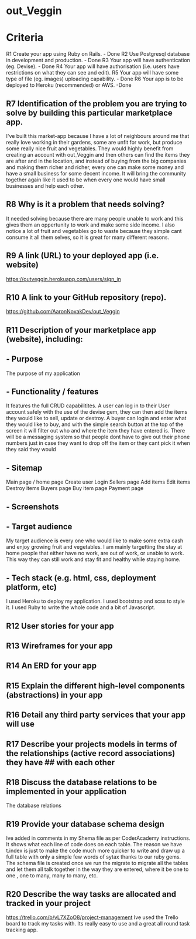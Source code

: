 # out_Veggin

# Criteria
R1 Create your app using Ruby on Rails. - Done
R2 Use Postgresql database in development and production. - Done
R3 Your app will have authentication (eg. Devise). - Done
R4 Your app will have authorisation (i.e. users have restrictions on what they can see and edit).
R5 Your app will have some type of file (eg. images) uploading capability. - Done
R6 Your app is to be deployed to Heroku (recommended) or AWS. -Done
## R7 Identification of the problem you are trying to solve by building this particular marketplace app.

I've built this market-app because I have a lot of neighbours around me that really love working in their gardens, some are unfit for work, but produce some really nice fruit and vegetables.
They would highly benefit from creating an account with out_Veggin and then others can find the items they are after and in the location, and instead of buying from the big companies and making them richer and richer, every one can make some money and have a small business for some decent income. It will bring the community together again like it used to be when every one would have small businesses and help each other.

## R8 Why is it a problem that needs solving?

It needed solving because there are many people unable to work and this gives them an oppertunity to work and make some side income.
I also notice a lot of fruit and vegetables go to waste because they simple cant consume it all them selves, so it is great for many different reasons.

## R9 A link (URL) to your deployed app (i.e. website)

https://outveggin.herokuapp.com/users/sign_in

## R10 A link to your GitHub repository (repo).

https://github.com/AaronNovakDev/out_Veggin

## R11 Description of your marketplace app (website), including:
## - Purpose
The purpose of my application 

## - Functionality / features
It features the full CRUD capabilitites.
A user can log in to their User account safely with the use of the devise gem, they can then add the items they would like to sell, update or destroy.
A buyer can login and enter what they would like to buy, and with the simple search button at the top of the screen it will filter out who and where the item they have entered is.
There will be a messaging system so that people dont have to give out their phone numbers just in case they want to drop off the item or they cant pick it when they said they would

## - Sitemap
Main page / home page
Create user
Login
Sellers page
Add items
Edit items
Destroy items
Buyers page
Buy item page
Payment page
## - Screenshots

## - Target audience
My target audience is every one who would like to make some extra cash and enjoy growing fruit and vegetables. I am mainly targetting the stay at home people that either have no work, are out of work, or unable to work. This way they can still work and stay fit and healthy while staying home.

## - Tech stack (e.g. html, css, deployment platform, etc)
I used Heroku to deploy my application.
I used bootstrap and scss to style it.
I used Ruby to write the whole code and a bit of Javascript.

## R12 User stories for your app

## R13 Wireframes for your app

## R14 An ERD for your app

## R15 Explain the different high-level components (abstractions) in your app

## R16 Detail any third party services that your app will use

## R17 Describe your projects models in terms of the relationships (active record associations) they have ## with each other

## R18 Discuss the database relations to be implemented in your application

The database relations

## R19 Provide your database schema design

Ive added in comments in my Shema file as per CoderAcademy instructions.
It shows what each line of code does on each table.
The reason we have t.index is just to make the code much more quicker to write and draw up a full table with only a simple few words of sytax thanks to our ruby gems.
The schema file is created once we run the migrate to migrate all the tables and let them all talk together in the way they are entered, where it be one to one , one to many, many to many, etc.

## R20 Describe the way tasks are allocated and tracked in your project

https://trello.com/b/vL7XZoO8/project-management
Ive used the Trello board to track my tasks with. Its really easy to use and a great all round task tracking app.